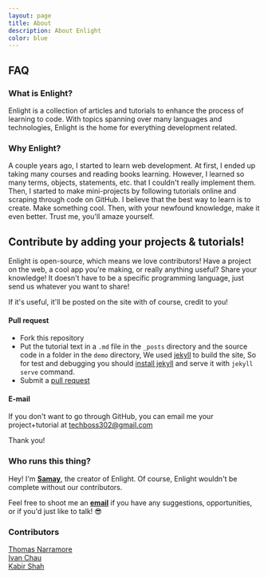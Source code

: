 ```yaml
---
layout: page
title: About
description: About Enlight
color: blue
---
```

## **FAQ**

### What is Enlight?

Enlight is a collection of articles and tutorials to enhance the process of learning to code. With topics spanning over many languages and technologies, Enlight is the home for everything development related.

### Why Enlight?

A couple years ago, I started to learn web development. At first, I ended up taking many courses and reading books learning. However, I learned so many terms, objects, statements, etc. that I couldn't really implement them. Then, I started to make mini-projects by following tutorials online and scraping through code on GitHub. I believe that the best way to learn is to create. Make something cool. Then, with your newfound knowledge, make it even better. Trust me, you'll amaze yourself.

## Contribute by adding your projects & tutorials!
Enlight is open-source, which means we love contributors! Have a project on the web, a cool app you're making, or really  anything useful? Share your knowledge! It doesn't have to be a specific programming language, just send us whatever you want to share!

If it's useful, it'll be posted on the site with of course, credit to you!

#### Pull request
- Fork this repository
- Put the tutorial text in a `.md` file in the `_posts` directory and the source code in a folder in the `demo` directory, We used [jekyll](https://jekyllrb.com/) to build the site, So for test and debugging you should [install jekyll](https://jekyllrb.com/docs/installation/) and serve it with `jekyll serve` command.
- Submit a [pull request](https://github.com/TryEnlight/tryenlight.github.io/pulls)

#### E-mail
If you don't want to go through GitHub, you can email me your project+tutorial at techboss302@gmail.com

Thank you!

### Who runs this thing?

Hey! I'm **[Samay](https://shamdasani.org)**, the creator of Enlight. Of course, Enlight wouldn't be complete without our contributors.

Feel free to shoot me an **[email](mailto:techboss302@gmail.com)** if you have any suggestions, opportunities, or if you'd just like to talk! &#128526;


### Contributors
<a class="link white" href="mailto:thomas.c.narramore@gmail.com">Thomas Narramore</a><br>
<a class="link white" href="https://ichauster.github.io/">Ivan Chau</a><br>
<a class="link white" href="https://kabir.ml">Kabir Shah</a><br>

